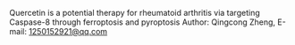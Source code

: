 Quercetin is a potential therapy for rheumatoid arthritis via targeting Caspase-8 through ferroptosis and pyroptosis
Author: Qingcong Zheng, E-mail: 1250152921@qq.com
